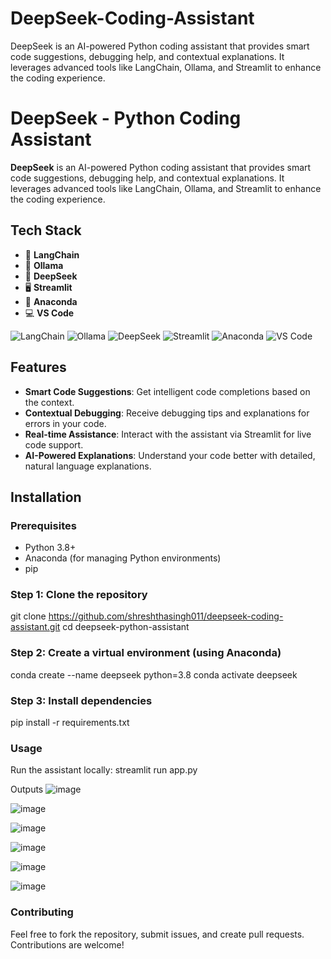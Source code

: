 # DeepSeek-Coding-Assistant
DeepSeek is an AI-powered Python coding assistant that provides smart code suggestions, debugging help, and contextual explanations. It leverages advanced tools like LangChain, Ollama, and Streamlit to enhance the coding experience.

# DeepSeek - Python Coding Assistant

**DeepSeek** is an AI-powered Python coding assistant that provides smart code suggestions, debugging help, and contextual explanations. It leverages advanced tools like LangChain, Ollama, and Streamlit to enhance the coding experience.

## Tech Stack

- 🔗 **LangChain**
- 🤖 **Ollama**
- 🧠 **DeepSeek**
- 🖥️ **Streamlit**
- 🐍 **Anaconda**
- 💻 **VS Code**

![LangChain](https://img.shields.io/badge/LangChain-00B2A9?style=flat&logo=langchain&logoColor=white)
![Ollama](https://img.shields.io/badge/Ollama-004D5A?style=flat&logo=ollama&logoColor=white)
![DeepSeek](https://img.shields.io/badge/DeepSeek-4E73DF?style=flat&logo=deepseek&logoColor=white) 
![Streamlit](https://img.shields.io/badge/Streamlit-FF4F71?style=flat&logo=streamlit&logoColor=white)
![Anaconda](https://img.shields.io/badge/Anaconda-44A833?style=flat&logo=anaconda&logoColor=white)
![VS Code](https://img.shields.io/badge/VS%20Code-007ACC?style=flat&logo=visualstudiocode&logoColor=white)

## Features

- **Smart Code Suggestions**: Get intelligent code completions based on the context.
- **Contextual Debugging**: Receive debugging tips and explanations for errors in your code.
- **Real-time Assistance**: Interact with the assistant via Streamlit for live code support.
- **AI-Powered Explanations**: Understand your code better with detailed, natural language explanations.

## Installation

### Prerequisites

- Python 3.8+
- Anaconda (for managing Python environments)
- pip

### Step 1: Clone the repository

git clone https://github.com/shreshthasingh011/deepseek-coding-assistant.git
cd deepseek-python-assistant

### **Step 2: Create a virtual environment (using Anaconda)**

conda create --name deepseek python=3.8
conda activate deepseek

### Step 3: Install dependencies
pip install -r requirements.txt

### Usage
Run the assistant locally:
streamlit run app.py


Outputs
![image](https://github.com/user-attachments/assets/6b14b543-0987-4eab-8c0b-9c6593566ca3)

![image](https://github.com/user-attachments/assets/fc094f16-ffcc-4848-9d78-e24fe685e555)

![image](https://github.com/user-attachments/assets/c8bafcc2-8b8f-4b24-a8ea-49d40bd92015)

![image](https://github.com/user-attachments/assets/925d87ee-dec9-495a-be76-9bbeae51016e)

![image](https://github.com/user-attachments/assets/f9c45ddc-3c2e-4f59-83fd-c2ab213121b0)

![image](https://github.com/user-attachments/assets/85dc1b1f-0324-4d26-9a9d-b9a16e65c75c)


### **Contributing**
Feel free to fork the repository, submit issues, and create pull requests. Contributions are welcome!
